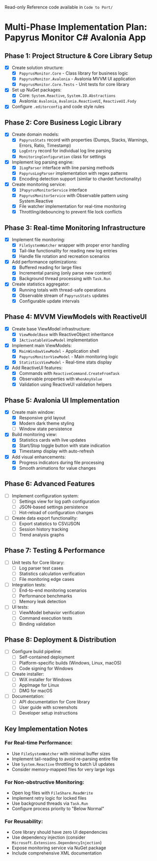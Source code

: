 Read-only Reference code available in `Code to Port/`
# Multi-Phase Implementation Plan: Papyrus Monitor C# Avalonia App

## Phase 1: Project Structure & Core Library Setup
- [x] Create solution structure:
  - [x] `PapyrusMonitor.Core` - Class library for business logic
  - [x] `PapyrusMonitor.Avalonia` - Avalonia MVVM UI application
  - [x] `PapyrusMonitor.Core.Tests` - Unit tests for core library
- [x] Set up NuGet packages:
  - [x] Core: `System.Reactive`, `System.IO.Abstractions`
  - [x] Avalonia: `Avalonia`, `Avalonia.ReactiveUI`, `ReactiveUI.Fody`
- [x] Configure `.editorconfig` and code style rules

## Phase 2: Core Business Logic Library
- [x] Create domain models:
  - [x] `PapyrusStats` record with properties (Dumps, Stacks, Warnings, Errors, Ratio, Timestamp)
  - [x] `LogEntry` record for individual log line parsing
  - [x] `MonitoringConfiguration` class for settings
- [x] Implement log parsing engine:
  - [x] `ILogParser` interface with line parsing methods
  - [x] `PapyrusLogParser` implementation with regex patterns
  - [x] Encoding detection support (similar to chardet functionality)
- [x] Create monitoring service:
  - [x] `IPapyrusMonitorService` interface
  - [x] `PapyrusMonitorService` with Observable pattern using System.Reactive
  - [x] File watcher implementation for real-time monitoring
  - [x] Throttling/debouncing to prevent file lock conflicts

## Phase 3: Real-time Monitoring Infrastructure
- [x] Implement file monitoring:
  - [x] `FileSystemWatcher` wrapper with proper error handling
  - [x] Tail-like functionality for reading new log entries
  - [x] Handle file rotation and recreation scenarios
- [x] Add performance optimizations:
  - [x] Buffered reading for large files
  - [x] Incremental parsing (only parse new content)
  - [x] Background thread processing with `Task.Run`
- [x] Create statistics aggregator:
  - [x] Running totals with thread-safe operations
  - [x] Observable stream of `PapyrusStats` updates
  - [x] Configurable update intervals

## Phase 4: MVVM ViewModels with ReactiveUI
- [x] Create base ViewModel infrastructure:
  - [x] `ViewModelBase` with ReactiveObject inheritance
  - [x] `IActivatableViewModel` implementation
- [x] Implement main ViewModels:
  - [x] `MainWindowViewModel` - Application shell
  - [x] `PapyrusMonitorViewModel` - Main monitoring logic
  - [x] `StatisticsViewModel` - Real-time stats display
- [x] Add ReactiveUI features:
  - [x] Commands with `ReactiveCommand.CreateFromTask`
  - [x] Observable properties with `WhenAnyValue`
  - [x] Validation using ReactiveUI validation helpers

## Phase 5: Avalonia UI Implementation
- [x] Create main window:
  - [x] Responsive grid layout
  - [x] Modern dark theme styling
  - [ ] Window state persistence
- [x] Build monitoring view:
  - [x] Statistics cards with live updates
  - [x] Start/Stop toggle button with state indication
  - [x] Timestamp display with auto-refresh
- [x] Add visual enhancements:
  - [x] Progress indicators during file processing
  - [x] Smooth animations for value changes

## Phase 6: Advanced Features
- [ ] Implement configuration system:
  - [ ] Settings view for log path configuration
  - [ ] JSON-based settings persistence
  - [ ] Hot-reload of configuration changes
- [ ] Create data export functionality:
  - [ ] Export statistics to CSV/JSON
  - [ ] Session history tracking
  - [ ] Trend analysis graphs

## Phase 7: Testing & Performance
- [ ] Unit tests for Core library:
  - [ ] Log parser test cases
  - [ ] Statistics calculation verification
  - [ ] File monitoring edge cases
- [ ] Integration tests:
  - [ ] End-to-end monitoring scenarios
  - [ ] Performance benchmarks
  - [ ] Memory leak detection
- [ ] UI tests:
  - [ ] ViewModel behavior verification
  - [ ] Command execution tests
  - [ ] Binding validation

## Phase 8: Deployment & Distribution
- [ ] Configure build pipeline:
  - [ ] Self-contained deployment
  - [ ] Platform-specific builds (Windows, Linux, macOS)
  - [ ] Code signing for Windows
- [ ] Create installer:
  - [ ] WiX installer for Windows
  - [ ] AppImage for Linux
  - [ ] DMG for macOS
- [ ] Documentation:
  - [ ] API documentation for Core library
  - [ ] User guide with screenshots
  - [ ] Developer setup instructions

## Key Implementation Notes

### For Real-time Performance:
- Use `FileSystemWatcher` with minimal buffer sizes
- Implement tail-reading to avoid re-parsing entire file
- Use `System.Reactive` throttling to batch UI updates
- Consider memory-mapped files for very large logs

### For Non-obstructive Monitoring:
- Open log files with `FileShare.ReadWrite`
- Implement retry logic for locked files
- Use background threads via `Task.Run`
- Configure process priority to "Below Normal"

### For Reusability:
- Core library should have zero UI dependencies
- Use dependency injection (consider `Microsoft.Extensions.DependencyInjection`)
- Expose monitoring service via NuGet package
- Include comprehensive XML documentation